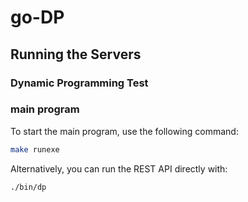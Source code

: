 # go-DP

## Running the Servers

### Dynamic Programming Test

### main program

To start the main program, use the following command:

```bash
make runexe
```
Alternatively, you can run the REST API directly with:
```bash
./bin/dp
```
